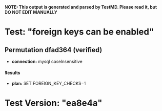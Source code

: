 **NOTE: This output is generated and parsed by TestMD. Please read it, but DO NOT EDIT MANUALLY**

# Test: "foreign keys can be enabled" #

## Permutation dfad364 (verified) ##

- **connection:** mysql caseInsensitive

#### Results ####

- **plan:** SET FOREIGN_KEY_CHECKS=1

# Test Version: "ea8e4a" #
